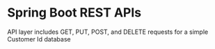 # Spring Boot REST APIs
API layer includes GET, PUT, POST, and DELETE requests for a simple Customer Id database

